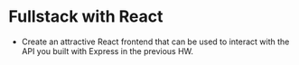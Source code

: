 # Fullstack with React 

* Create an attractive React frontend that can be used to interact with the API you built with Express in the previous HW.
